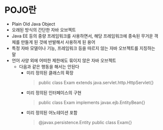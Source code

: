 # POJO란
- Plain Old Java Object
- 오래된 방식의 간단한 자바 오브젝트
- Java EE 등의 중량 프레임워크를 사용하면서, 해당 프레임워크에 종속된 무거운 객체를 만들게 된 것에 반발해서 사용하게 된 용어
- 특정 자바 모델이나 기능, 프레임워크 등을 따르지 않는 자바 오브젝트를 지칭하는 말
- 언어 사양 외에 어떠한 제한에도 묶이지 않은 자바 오브젝트
  - 다음과 같은 행동을 해서는 안된다
    - 미리 정의된 클래스의 확장
      > public class Exam extends java.servlet.http.HttpServlet{}   
    - 미리 정의된 인터페이스의 구현
      > public class Exam implements javax.ejb.EntityBean{}   
    - 미리 정의된 어노테이션 포함
      > @javax.persistence.Entity public class Exam{}   


